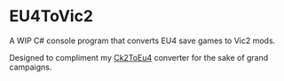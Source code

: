 # EU4ToVic2
A WIP C# console program that converts EU4 save games to Vic2 mods.

Designed to compliment my [Ck2ToEu4](https://github.com/Dinglydell/CK2ToEu4) converter for the sake of grand campaigns.
